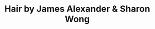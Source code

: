 ---
title: "Hair by James Alexander & Sharon Wong"
url: /edinburgh/hair-by-james-alexander-und-sharon-wong/
shop: Friseur
---
